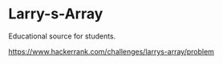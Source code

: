 # Larry-s-Array
Educational source for students.

https://www.hackerrank.com/challenges/larrys-array/problem
